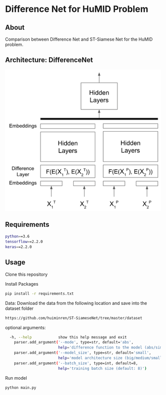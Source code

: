 # Difference Net for HuMID Problem
## About

Comparison between Difference Net and ST-Siamese Net for the HuMID problem.

## Architecture: DifferenceNet
![alt text](https://github.com/FKTechLab/DifferenceNet/blob/main/humid/images/DN-HuMID.png)

## Requirements
```sh
python==3.6
tensorflow==2.2.0
keras==2.2.0
```

## Usage

Clone this repository

Install Packages
```sh
pip install -r requirements.txt
```

Data:
Download the data from the following location and save into the dataset folder
```sh
https://github.com/huiminren/ST-SiameseNet/tree/master/dataset
```

optional arguments:
```sh
  -h, --help            show this help message and exit
    parser.add_argument('--mode', type=str, default='abs', 
                        help='difference function to the model (abs/simple/square)')    
    parser.add_argument('--model_size', type=str, default='small', 
                        help='model architecture size (big/medium/small)')
    parser.add_argument('--batch_size', type=int, default=8, 
                        help='training batch size (default: 8)')
```


Run model
```sh
python main.py
```

